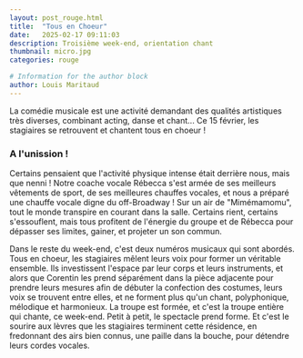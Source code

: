 ```yaml
---
layout: post_rouge.html
title:  "Tous en Choeur"
date:   2025-02-17 09:11:03
description: Troisième week-end, orientation chant
thumbnail: micro.jpg
categories: rouge

# Information for the author block
author: Louis Maritaud
---
```


La comédie musicale est une activité demandant des qualités artistiques très diverses, combinant acting, danse et chant... Ce 15 février, les stagiaires se retrouvent et chantent tous en choeur !

### A l'unission !

Certains pensaient que l'activité physique intense était derrière nous, mais que nenni !
Notre coache vocale Rébecca s'est armée de ses meilleurs vêtements de sport, de ses meilleures chauffes vocales, et nous a préparé une chauffe vocale digne du off-Broadway !
Sur un air de "Mimémamomu", tout le monde transpire en courant dans la salle. Certains rient, certains s'essouflent, mais tous profitent de l'énergie du groupe et de Rébecca pour dépasser ses limites, gainer, et projeter un son commun.

Dans le reste du week-end, c'est deux numéros musicaux qui sont abordés. Tous en choeur, les stagiaires mêlent leurs voix pour former un véritable ensemble. Ils investissent l'espace par leur corps et leurs instruments, et alors que Corentin les prend séparément dans la pièce adjacente pour prendre leurs mesures afin de débuter la confection des costumes, leurs voix se trouvent entre elles, et ne forment plus qu'un chant, polyphonique, mélodique et harmonieux.
La troupe est formée, et c'est la troupe entière qui chante, ce week-end. 
Petit à petit, le spectacle prend forme. Et c'est le sourire aux lèvres que les stagiaires terminent cette résidence, en fredonnant des airs bien connus, une paille dans la bouche, pour détendre leurs cordes vocales. 